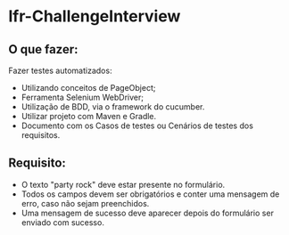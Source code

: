 # lfr-ChallengeInterview

## O que fazer:
Fazer testes automatizados:
- Utilizando conceitos de PageObject;
- Ferramenta Selenium WebDriver;
- Utilização de BDD, via o framework do cucumber.
- Utilizar projeto com Maven e Gradle.
- Documento com os Casos de testes ou Cenários de testes dos requisitos.

## Requisito:
- O texto "party rock" deve estar presente no formulário.
- Todos os campos devem ser obrigatórios e conter uma mensagem de erro, caso não sejam preenchidos.
- Uma mensagem de sucesso deve aparecer depois do formulário ser enviado com sucesso.
